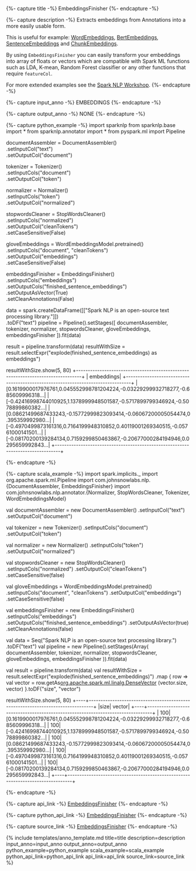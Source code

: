 {%- capture title -%}
EmbeddingsFinisher
{%- endcapture -%}

{%- capture description -%}
Extracts embeddings from Annotations into a more easily usable form.

This is useful for example:
[WordEmbeddings](/docs/en/annotators#wordembeddings),
[BertEmbeddings](/docs/en/transformers#bertembeddings),
[SentenceEmbeddings](/docs/en/annotators#sentenceembeddings) and
[ChunkEmbeddings](/docs/en/annotators#chunkembeddings).

By using `EmbeddingsFinisher` you can easily transform your embeddings into array of floats or vectors which are
compatible with Spark ML functions such as LDA, K-mean, Random Forest classifier or any other functions that require
`featureCol`.

For more extended examples see the
[Spark NLP Workshop](https://github.com/JohnSnowLabs/spark-nlp-workshop/blob/master/tutorials/Certification_Trainings/Public/5.1_Text_classification_examples_in_SparkML_SparkNLP.ipynb).
{%- endcapture -%}

{%- capture input_anno -%}
EMBEDDINGS
{%- endcapture -%}

{%- capture output_anno -%}
NONE
{%- endcapture -%}

{%- capture python_example -%}
import sparknlp
from sparknlp.base import *
from sparknlp.annotator import *
from pyspark.ml import Pipeline

documentAssembler = DocumentAssembler() \
    .setInputCol("text") \
    .setOutputCol("document")

tokenizer = Tokenizer() \
    .setInputCols("document") \
    .setOutputCol("token")

normalizer = Normalizer() \
    .setInputCols("token") \
    .setOutputCol("normalized")

stopwordsCleaner = StopWordsCleaner() \
    .setInputCols("normalized") \
    .setOutputCol("cleanTokens") \
    .setCaseSensitive(False)

gloveEmbeddings = WordEmbeddingsModel.pretrained() \
    .setInputCols("document", "cleanTokens") \
    .setOutputCol("embeddings") \
    .setCaseSensitive(False)

embeddingsFinisher = EmbeddingsFinisher() \
    .setInputCols("embeddings") \
    .setOutputCols("finished_sentence_embeddings") \
    .setOutputAsVector(True) \
    .setCleanAnnotations(False)

data = spark.createDataFrame([["Spark NLP is an open-source text processing library."]]) \
    .toDF("text")
pipeline = Pipeline().setStages([
    documentAssembler,
    tokenizer,
    normalizer,
    stopwordsCleaner,
    gloveEmbeddings,
    embeddingsFinisher
]).fit(data)

result = pipeline.transform(data)
resultWithSize = result.selectExpr("explode(finished_sentence_embeddings) as embeddings")

resultWithSize.show(5, 80)
+--------------------------------------------------------------------------------+
|                                                                      embeddings|
+--------------------------------------------------------------------------------+
|[0.1619900017976761,0.045552998781204224,-0.03229299932718277,-0.685609996318...|
|[-0.42416998744010925,1.1378999948501587,-0.5717899799346924,-0.5078899860382...|
|[0.08621499687433243,-0.15772999823093414,-0.06067200005054474,0.395359992980...|
|[-0.4970499873161316,0.7164199948310852,0.40119001269340515,-0.05761000141501...|
|[-0.08170200139284134,0.7159299850463867,-0.20677000284194946,0.0295659992843...|
+--------------------------------------------------------------------------------+

{%- endcapture -%}

{%- capture scala_example -%}
import spark.implicits._
import org.apache.spark.ml.Pipeline
import com.johnsnowlabs.nlp.{DocumentAssembler, EmbeddingsFinisher}
import com.johnsnowlabs.nlp.annotator.{Normalizer, StopWordsCleaner, Tokenizer, WordEmbeddingsModel}

val documentAssembler = new DocumentAssembler()
  .setInputCol("text")
  .setOutputCol("document")

val tokenizer = new Tokenizer()
  .setInputCols("document")
  .setOutputCol("token")

val normalizer = new Normalizer()
  .setInputCols("token")
  .setOutputCol("normalized")

val stopwordsCleaner = new StopWordsCleaner()
  .setInputCols("normalized")
  .setOutputCol("cleanTokens")
  .setCaseSensitive(false)

val gloveEmbeddings = WordEmbeddingsModel.pretrained()
  .setInputCols("document", "cleanTokens")
  .setOutputCol("embeddings")
  .setCaseSensitive(false)

val embeddingsFinisher = new EmbeddingsFinisher()
  .setInputCols("embeddings")
  .setOutputCols("finished_sentence_embeddings")
  .setOutputAsVector(true)
  .setCleanAnnotations(false)

val data = Seq("Spark NLP is an open-source text processing library.")
  .toDF("text")
val pipeline = new Pipeline().setStages(Array(
  documentAssembler,
  tokenizer,
  normalizer,
  stopwordsCleaner,
  gloveEmbeddings,
  embeddingsFinisher
)).fit(data)

val result = pipeline.transform(data)
val resultWithSize = result.selectExpr("explode(finished_sentence_embeddings)")
  .map { row =>
    val vector = row.getAs[org.apache.spark.ml.linalg.DenseVector](0)
    (vector.size, vector)
  }.toDF("size", "vector")

resultWithSize.show(5, 80)
+----+--------------------------------------------------------------------------------+
|size|                                                                          vector|
+----+--------------------------------------------------------------------------------+
| 100|[0.1619900017976761,0.045552998781204224,-0.03229299932718277,-0.685609996318...|
| 100|[-0.42416998744010925,1.1378999948501587,-0.5717899799346924,-0.5078899860382...|
| 100|[0.08621499687433243,-0.15772999823093414,-0.06067200005054474,0.395359992980...|
| 100|[-0.4970499873161316,0.7164199948310852,0.40119001269340515,-0.05761000141501...|
| 100|[-0.08170200139284134,0.7159299850463867,-0.20677000284194946,0.0295659992843...|
+----+--------------------------------------------------------------------------------+

{%- endcapture -%}

{%- capture api_link -%}
[EmbeddingsFinisher](https://nlp.johnsnowlabs.com/api/com/johnsnowlabs/nlp/EmbeddingsFinisher)
{%- endcapture -%}

{%- capture python_api_link -%}
[EmbeddingsFinisher](/api/python/reference/autosummary/python/sparknlp/base/embeddings_finisher/index.html#sparknlp.base.embeddings_finisher.EmbeddingsFinisher)
{%- endcapture -%}

{%- capture source_link -%}
[EmbeddingsFinisher](https://github.com/JohnSnowLabs/spark-nlp/tree/master/src/main/scala/com/johnsnowlabs/nlp/EmbeddingsFinisher.scala)
{%- endcapture -%}

{% include templates/anno_template.md
title=title
description=description
input_anno=input_anno
output_anno=output_anno
python_example=python_example
scala_example=scala_example
python_api_link=python_api_link
api_link=api_link
source_link=source_link
%}